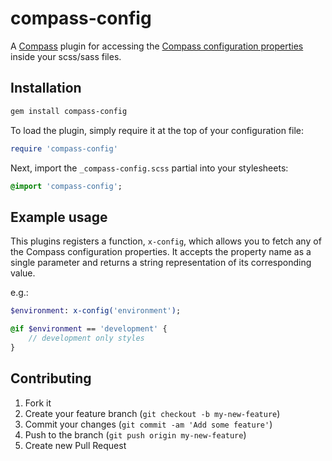 # compass-config

A [Compass](http://compass-style.org/) plugin for accessing the 
[Compass configuration properties](http://compass-style.org/help/tutorials/configuration-reference/#configuration-properties) inside your scss/sass files.

## Installation

```bash
gem install compass-config
```

To load the plugin, simply require it at the top of your configuration file:

```ruby
require 'compass-config'
```

Next, import the `_compass-config.scss` partial into your stylesheets:

```sass
@import 'compass-config';
```

## Example usage

This plugins registers a function, `x-config`, which allows you to fetch any of 
the Compass configuration properties. It accepts the property name as a single 
parameter and returns a string representation of its corresponding value.

e.g.:

```sass
$environment: x-config('environment');

@if $environment == 'development' {
    // development only styles
}
```

## Contributing

1. Fork it
2. Create your feature branch (`git checkout -b my-new-feature`)
3. Commit your changes (`git commit -am 'Add some feature'`)
4. Push to the branch (`git push origin my-new-feature`)
5. Create new Pull Request
